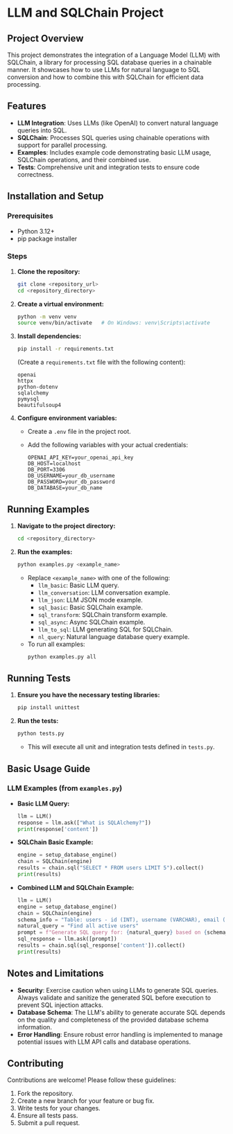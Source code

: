# LLM and SQLChain Project

## Project Overview
This project demonstrates the integration of a Language Model (LLM) with SQLChain, a library for processing SQL database queries in a chainable manner. It showcases how to use LLMs for natural language to SQL conversion and how to combine this with SQLChain for efficient data processing.

## Features
- **LLM Integration**: Uses LLMs (like OpenAI) to convert natural language queries into SQL.
- **SQLChain**: Processes SQL queries using chainable operations with support for parallel processing.
- **Examples**: Includes example code demonstrating basic LLM usage, SQLChain operations, and their combined use.
- **Tests**: Comprehensive unit and integration tests to ensure code correctness.

## Installation and Setup

### Prerequisites
- Python 3.12+
- pip package installer

### Steps
1.  **Clone the repository:**
    ```bash
    git clone <repository_url>
    cd <repository_directory>
    ```

2.  **Create a virtual environment:**
    ```bash
    python -m venv venv
    source venv/bin/activate   # On Windows: venv\Scripts\activate
    ```

3.  **Install dependencies:**
    ```bash
    pip install -r requirements.txt
    ```
    (Create a `requirements.txt` file with the following content):
    ```text
    openai
    httpx
    python-dotenv
    sqlalchemy
    pymysql
    beautifulsoup4
    ```

4.  **Configure environment variables:**

    *   Create a `.env` file in the project root.
    *   Add the following variables with your actual credentials:

        ```
        OPENAI_API_KEY=your_openai_api_key
        DB_HOST=localhost
        DB_PORT=3306
        DB_USERNAME=your_db_username
        DB_PASSWORD=your_db_password
        DB_DATABASE=your_db_name
        ```

## Running Examples

1.  **Navigate to the project directory:**
    ```bash
    cd <repository_directory>
    ```

2.  **Run the examples:**
    ```bash
    python examples.py <example_name>
    ```
    *   Replace `<example_name>` with one of the following:
        *   `llm_basic`: Basic LLM query.
        *   `llm_conversation`: LLM conversation example.
        *   `llm_json`: LLM JSON mode example.
        *   `sql_basic`: Basic SQLChain example.
        *   `sql_transform`: SQLChain transform example.
        *   `sql_async`: Async SQLChain example.
        *   `llm_to_sql`: LLM generating SQL for SQLChain.
        *   `nl_query`: Natural language database query example.
    *   To run all examples:
        ```bash
        python examples.py all
        ```

## Running Tests

1.  **Ensure you have the necessary testing libraries:**
    ```bash
    pip install unittest
    ```

2.  **Run the tests:**
    ```bash
    python tests.py
    ```
    *   This will execute all unit and integration tests defined in `tests.py`.

## Basic Usage Guide

### LLM Examples (from `examples.py`)

*   **Basic LLM Query:**
    ```python
    llm = LLM()
    response = llm.ask(["What is SQLAlchemy?"])
    print(response['content'])
    ```

*   **SQLChain Basic Example:**
    ```python
    engine = setup_database_engine()
    chain = SQLChain(engine)
    results = chain.sql("SELECT * FROM users LIMIT 5").collect()
    print(results)
    ```

*   **Combined LLM and SQLChain Example:**
    ```python
    llm = LLM()
    engine = setup_database_engine()
    chain = SQLChain(engine)
    schema_info = "Table: users - id (INT), username (VARCHAR), email (VARCHAR)"
    natural_query = "Find all active users"
    prompt = f"Generate SQL query for: {natural_query} based on {schema_info}"
    sql_response = llm.ask([prompt])
    results = chain.sql(sql_response['content']).collect()
    print(results)
    ```

## Notes and Limitations

*   **Security**: Exercise caution when using LLMs to generate SQL queries. Always validate and sanitize the generated SQL before execution to prevent SQL injection attacks.
*   **Database Schema**: The LLM's ability to generate accurate SQL depends on the quality and completeness of the provided database schema information.
*   **Error Handling**: Ensure robust error handling is implemented to manage potential issues with LLM API calls and database operations.

## Contributing

Contributions are welcome! Please follow these guidelines:

1.  Fork the repository.
2.  Create a new branch for your feature or bug fix.
3.  Write tests for your changes.
4.  Ensure all tests pass.
5.  Submit a pull request.